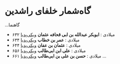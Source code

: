 # گاه‌شمار خلفای راشدین

...گاهنما
- ۶۳۲ میلادی
  : **ابوبکر عبدالله بن ابی قحافه عثمان** [ویکی‌پدیا](https://fa.wikipedia.org/wiki/%D8%A7%D8%A8%D9%88%D8%A8%DA%A9%D8%B1)
- ۶۳۴ میلادی
  : **عمر بن خطاب** [ویکی‌پدیا](https://fa.wikipedia.org/wiki/%D8%B9%D9%85%D8%B1_%D8%A8%D9%86_%D8%AE%D8%B7%D8%A7%D8%A8)
- ۶۴۴ میلادی
  : **عثمان بن عفان** [ویکی‌پدیا](https://fa.wikipedia.org/wiki/%D8%B9%D8%AB%D9%85%D8%A7%D9%86_%D8%A8%D9%86_%D8%B9%D9%81%D8%A7%D9%86)
- ۶۵۶ میلادی
  : **علی ابن ابی‌طالب** [ویکی‌پدیا](https://fa.wikipedia.org/wiki/%D8%B9%D9%84%DB%8C_%D8%A8%D9%86_%D8%A7%D8%A8%DB%8C%E2%80%8C%D8%B7%D8%A7%D9%84%D8%A8)
- ۶۶۱ میلادی
  : **حسن بن علی بن ابی‌طالب** [ویکی‌پدیا](https://fa.wikipedia.org/wiki/%D8%AD%D8%B3%D9%86_%D9%85%D8%AC%D8%AA%D8%A8%DB%8C)
...